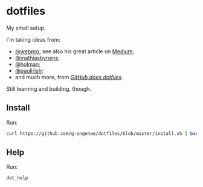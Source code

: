 # dotfiles

My small setup.

I'm taking ideas from:

- [@webpro](https://github.com/webpro/dotfiles), see also his great article on [Medium](https://medium.com/@webprolific/getting-started-with-dotfiles-43c3602fd789);
- [@mathiasbynens](https://github.com/mathiasbynens/dotfiles);
- [@holman](https://github.com/holman/dotfiles);
- [@paulirish](https://github.com/paulirish/dotfiles);
- and much more, from [_GitHub does dotfiles_](https://dotfiles.github.io/).

Still learning and building, though.

## Install

Run:

```bash
curl https://github.com/g-ongenae/dotfiles/blob/master/install.sh | bash
```

## Help

Run:

```bash
dot_help
```
